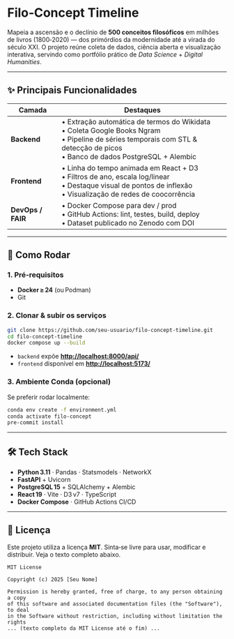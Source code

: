 # Filo‑Concept Timeline

Mapeia a ascensão e o declínio de **500 conceitos filosóficos** em milhões de livros (1800‑2020) — dos primórdios da modernidade até a virada do século XXI. O projeto reúne coleta de dados, ciência aberta e visualização interativa, servindo como portfólio prático de *Data Science* + *Digital Humanities*.

---

## ✨ Principais Funcionalidades

| Camada            | Destaques                                                                                                                                                                            |
| ----------------- | ------------------------------------------------------------------------------------------------------------------------------------------------------------------------------------ |
| **Backend**       | • Extração automática de termos do Wikidata <br>• Coleta Google Books Ngram <br>• Pipeline de séries temporais com STL & detecção de picos <br>• Banco de dados PostgreSQL + Alembic |
| **Frontend**      | • Linha do tempo animada em React + D3 <br>• Filtros de ano, escala log/linear <br>• Destaque visual de pontos de inflexão <br>• Visualização de redes de coocorrência               |
| **DevOps / FAIR** | • Docker Compose para dev / prod <br>• GitHub Actions: lint, testes, build, deploy <br>• Dataset publicado no Zenodo com DOI                                                         |

---

## 🚀 Como Rodar

### 1. Pré‑requisitos

* **Docker ≥ 24** (ou Podman)
* Git

### 2. Clonar & subir os serviços

```bash
git clone https://github.com/seu‑usuario/filo‑concept‑timeline.git
cd filo‑concept‑timeline
docker compose up --build
```

* `backend` expõe **[http://localhost:8000/api/](http://localhost:8000/api/)**
* `frontend` disponível em **[http://localhost:5173/](http://localhost:5173/)**

### 3. Ambiente Conda (opcional)

Se preferir rodar localmente:

```bash
conda env create -f environment.yml
conda activate filo-concept
pre-commit install
```

---

## 🛠️ Tech Stack

* **Python 3.11** · Pandas · Statsmodels · NetworkX
* **FastAPI** + Uvicorn
* **PostgreSQL 15** + SQLAlchemy + Alembic
* **React 19** · Vite · D3 v7 · TypeScript
* **Docker Compose** · GitHub Actions CI/CD

---

## 📄 Licença

Este projeto utiliza a licença **MIT**. Sinta‑se livre para usar, modificar e distribuir. Veja o texto completo abaixo.

```
MIT License

Copyright (c) 2025 [Seu Nome]

Permission is hereby granted, free of charge, to any person obtaining a copy
of this software and associated documentation files (the "Software"), to deal
in the Software without restriction, including without limitation the rights
... (texto completo da MIT License até o fim) ...
```

